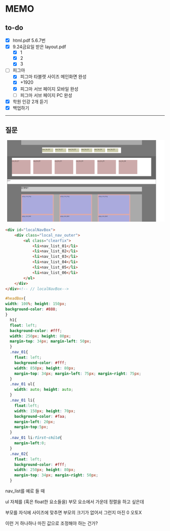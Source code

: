 # MEMO

## to-do

- [x]  html.pdf 5.6.7번
- [x] 9.24금요일 받은 layout.pdf
  - [x] 1
  - [x] 2
  - [x] 3
- [ ] 피그마
  - [x] 피그마 타블렛 사이즈 메인화면 완성
  - [x] +1920
  - [x] 피그마 서브 페이지 모바일 완성
  - [ ] 피그마 서브 페이지 PC 완성
- [x] 학원 인강 2개 듣기
- [x] 백업하기

---

## 질문

![](./img/css_basic/cssbasic_img6.png)

``` html
<div id="localNavBox">
    <div class="local_nav_outer">
        <ul class="clearfix">
            <li>nav_list_01</li>
            <li>nav_list_02</li>
            <li>nav_list_03</li>
            <li>nav_list_04</li>
            <li>nav_list_05</li>
            <li>nav_list_06</li>
        </ul>
    </div>
</div><!-- // localNavBox-->
```

```css
#headBox{
width: 100%; height: 150px;
background-color: #888;
}
  h1{
  float: left;
  background-color: #fff;
  width: 250px; height: 80px;
  margin-top: 34px; margin-left: 50px;
  }
  .nav_01{
    float: left;
    background-color: #fff;
    width: 850px; height: 80px;
    margin-top: 34px; margin-left: 75px; margin-right: 75px;
  }
  .nav_01 ul{
    width: auto; height: auto;
  }
  .nav_01 li{
    float:left;
    width: 150px; height: 70px;
    background-color: #faa;
    margin-left: 20px;
    margin-top:5px;
  }
  .nav_01 li:first-child{
    margin-left:0;
  }
  .nav_02{
    float: left;
    background-color: #fff;
    width: 250px; height: 80px;
    margin-top: 34px; margin-right: 50px;
  }
```

nav_list를 예로 들 때

ul 자체를 (혹은 float한 요소들을) 부모 요소에서 가운데 정렬을 하고 싶은데

부모를 자식에 사이즈에 맞추면 부모의 크기가 없어서 그런지 마진 0 오토X

이런 거 하나하나 마진 값으로 조정해야 하는 건가?

